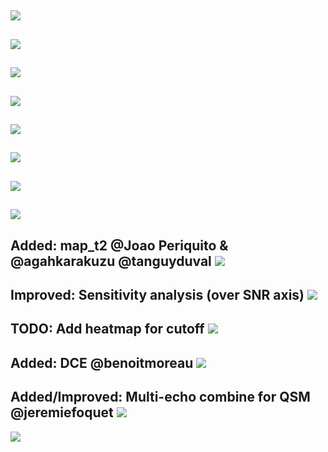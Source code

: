 ![](assets/img/slide1.png)
---
![](assets/img/slide2.png)
---
![](assets/img/slide3.png)
---
![](assets/img/slide4.png)
---
![](assets/img/slide5.png)
---
![](assets/img/slide6.png)
---
![](assets/img/slide7.png)
---
![](assets/img/thanks.png)
---
Added: map_t2 @Joao Periquito & @agahkarakuzu @tanguyduval
![](assets/img/slide8.png)
---
Improved: Sensitivity analysis (over SNR axis)
![](assets/img/slide9.png)
---
TODO: Add heatmap for cutoff
![](assets/img/slide10.png)
---
Added: DCE @benoitmoreau 
![](assets/img/slide11.png)
---
Added/Improved: Multi-echo combine for QSM @jeremiefoquet
![](assets/img/jeremie_2.png)
---
![](assets/img/jeremie_1.png)
